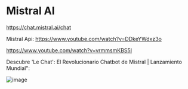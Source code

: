 # Mistral AI

https://chat.mistral.ai/chat

Mistral Api: https://www.youtube.com/watch?v=DDkeYWdxz3o

https://www.youtube.com/watch?v=vrmmsmKBS5I

Descubre 'Le Chat': El Revolucionario Chatbot de Mistral | Lanzamiento Mundial": 

![image](https://github.com/luiscoco/Mistral-AI/assets/32194879/26fa797f-4604-4a93-b13e-a1acc450cf35)
